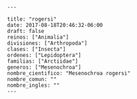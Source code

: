 
      ---

      title: "rogersi"
      date: 2017-08-18T20:46:32-06:00
      draft: false
      reinos: ["Animalia"]
      divisiones: ["Arthropoda"]
      clases: ["Insecta"]
      ordenes: ["Lepidoptera"]
      familias: ["Arctiidae"]
      generos: ["Mesenochroa"]
      nombre_cientifico: "Mesenochroa rogersi"
      nombre_comun: ""
      nombre_ingles: ""
      ---

      